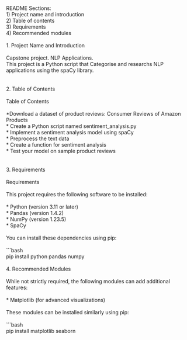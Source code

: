###

<p align="left">README Sections: <br>1) Project name and introduction<br>2) Table of contents <br>3) Requirements <br>4) Recommended modules <br><br>1. Project Name and Introduction<br><br>Capstone project. NLP Applications.<br>This project is a Python script that Categorise and researchs NLP applications using the spaCy library. <br><br><br>2. Table of Contents<br><br> Table of Contents<br><br>*Download a dataset of product reviews: Consumer Reviews of Amazon Products<br>* Create a Python script named sentiment_analysis.py <br>* Implement a sentiment analysis model using spaCy<br>* Preprocess the text data<br>* Create a function for sentiment analysis<br>* Test your model on sample product reviews<br><br><br>3. Requirements<br><br> Requirements<br><br>This project requires the following software to be installed:<br><br>* Python (version 3.11 or later)<br>* Pandas (version 1.4.2)<br>* NumPy (version 1.23.5)<br>* SpaCy<br><br>You can install these dependencies using pip:<br><br>```bash<br>pip install python pandas numpy<br><br> 4. Recommended Modules<br><br>While not strictly required, the following modules can add additional features:<br><br>* Matplotlib (for advanced visualizations)<br><br>These modules can be installed similarly using pip:<br><br>```bash<br>pip install matplotlib seaborn</p>

###
